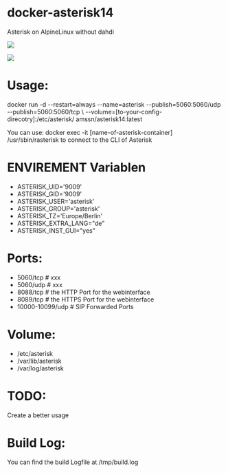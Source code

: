 # docker-asterisk14
Asterisk on AlpineLinux without dahdi

[![](https://images.microbadger.com/badges/image/amssn/asterisk14.svg)](https://microbadger.com/images/amssn/asterisk14 "Get your own image badge on microbadger.com")

[![](https://images.microbadger.com/badges/version/amssn/asterisk14.svg)](https://microbadger.com/images/amssn/asterisk14 "Get your own version badge on microbadger.com")

# Usage:
docker run -d --restart=always --name=asterisk --publish=5060:5060/udp --publish=5060:5060/tcp \ 
--volume=[to-your-config-direcotry]:/etc/asterisk/ amssn/asterisk14:latest

You can use:
docker exec -it [name-of-asterisk-container] /usr/sbin/rasterisk
to connect to the CLI of Asterisk

# ENVIREMENT Variablen
- ASTERISK_UID='9009'
- ASTERISK_GID='9009'
- ASTERISK_USER='asterisk'
- ASTERISK_GROUP='asterisk'
- ASTERISK_TZ='Europe/Berlin'
- ASTERISK_EXTRA_LANG="de"
- ASTERISK_INST_GUI="yes"

# Ports:
- 5060/tcp        # xxx
- 5060/udp        # xxx
- 8088/tcp        # the HTTP Port for the webinterface
- 8089/tcp        # the HTTPS Port for the webinterface
- 10000-10099/udp # SIP Forwarded Ports

# Volume:
- /etc/asterisk
- /var/lib/asterisk
- /var/log/asterisk

# TODO:
Create a better usage

# Build Log:
You can find the build Logfile at /tmp/build.log

